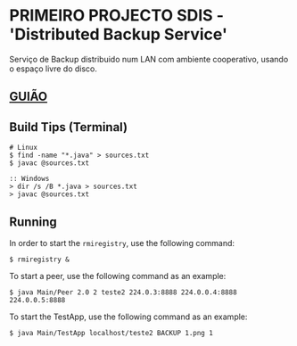 # PRIMEIRO PROJECTO SDIS - 'Distributed Backup Service'

Serviço de Backup distribuido num LAN com ambiente cooperativo, usando o espaço livre do disco. 

## [GUIÃO](https://web.fe.up.pt/~pfs/aulas/sd2018/projs/proj1/proj1.html)

## Build Tips (Terminal)
```
# Linux
$ find -name "*.java" > sources.txt
$ javac @sources.txt

:: Windows
> dir /s /B *.java > sources.txt
> javac @sources.txt
```

## Running

In order to start the `rmiregistry`, use the following command:
```
$ rmiregistry &
```

To start a peer, use the following command as an example:
```
$ java Main/Peer 2.0 2 teste2 224.0.3:8888 224.0.0.4:8888 224.0.0.5:8888
```

To start the TestApp, use the following command as an example:
```
$ java Main/TestApp localhost/teste2 BACKUP 1.png 1
```
